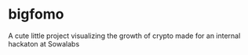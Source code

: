 # bigfomo
A cute little project visualizing the growth of crypto made for an internal hackaton at Sowalabs
